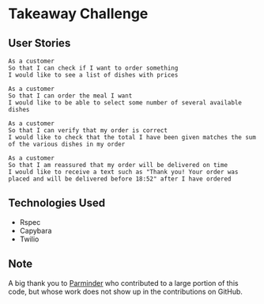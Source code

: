 Takeaway Challenge
==================
 
**User Stories**
---

```
As a customer
So that I can check if I want to order something
I would like to see a list of dishes with prices

As a customer
So that I can order the meal I want
I would like to be able to select some number of several available dishes

As a customer
So that I can verify that my order is correct
I would like to check that the total I have been given matches the sum of the various dishes in my order

As a customer
So that I am reassured that my order will be delivered on time
I would like to receive a text such as "Thank you! Your order was placed and will be delivered before 18:52" after I have ordered
```

Technologies Used
---
* Rspec
* Capybara
* Twilio

Note 
---

A big thank you to [Parminder](https://github.com/ajitsy) who contributed to a large portion of this code, but whose work does not show up in the contributions on GitHub. 
